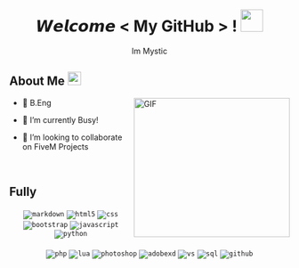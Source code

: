 <!--- Header --->   
<h1 align="center">
  𝙒𝙚𝙡𝙘𝙤𝙢𝙚 &lt; My GitHub &gt; !
  <a target="_blank">
    <img src="https://github.com/JayantGoel001/JayantGoel001/blob/master/GIF/Hi.gif" width="40px" />
  </a>
</h1>
      
<p align='center'>Im Mystic</p>


<!--- About You --->   
<h2> About Me <img src="https://github.com/JayantGoel001/JayantGoel001/blob/master/GIF/Earth.gif" width="24px" style="max-width:100%;"></h2>

<a target="_blank">
   <img align="right" height="250" width= "280px" alt="GIF" src="https://imgur.com/vNWeiQN" />
</a>

- 🔭 B.Eng
  
- 🌱 I’m currently Busy!
  
- 👯 I’m looking to collaborate on FiveM Projects
  


<br/>

    
 <!--- Skills --->        
<h2> Fully 
</h2>
<div align="center">
<code><img src="https://img.shields.io/badge/Markdown-000000?style=for-the-badge&logo=markdown&logoColor=white" alt="markdown"></code>
<code><img src="https://img.shields.io/badge/html5-%23E34F26.svg?style=for-the-badge&logo=html5&logoColor=white" alt="html5"></code>
<code><img src="https://img.shields.io/badge/css-1572B6.svg?style=for-the-badge&logo=css3&logoColor=white" alt="css"></code>
<code><img src="https://img.shields.io/badge/bootstrap-%23563D7C.svg?style=for-the-badge&logo=bootstrap&logoColor=white" alt="bootstrap"></code>
<code><img src="https://img.shields.io/badge/javascript-%23323330.svg?style=for-the-badge&logo=javascript&logoColor=%23F7DF1E" alt="javascript"></code>
<code><img src="https://camo.githubusercontent.com/a1b2dac5667822ee0d98ae6d799da61987fd1658dfeb4d2ca6e3c99b1535ebd8/68747470733a2f2f696d672e736869656c64732e696f2f62616467652f707974686f6e2d3336373041303f7374796c653d666f722d7468652d6261646765266c6f676f3d707974686f6e266c6f676f436f6c6f723d666664643534" alt="python"></code>
<br/>
<br/>
<code><img src="https://img.shields.io/badge/PHP-777BB4?style=for-the-badge&logo=php&logoColor=white" alt="php"></code>
<code><img src="https://img.shields.io/badge/lua-2C2D72.svg?style=for-the-badge&logo=lua&logoColor=white" alt="lua"></code>
<code><img src="https://img.shields.io/badge/Photoshop-31A8FF.svg?style=for-the-badge&logo=AdobePhotoshop&logoColor=white" alt="photoshop"></code>
<code><img src="https://img.shields.io/badge/AdobeXD-FF61F6.svg?style=for-the-badge&logo=AdobeXD&logoColor=white" alt="adobexd"></code>
<code><img src="https://img.shields.io/badge/vscode-007ACC.svg?style=for-the-badge&logo=visualstudiocode&logoColor=white" alt="vs"></code>
<code><img src="https://camo.githubusercontent.com/918fce8d50581bd97b7133e677a78ed2cad14f970522f219daaeb6d1c81060e1/68747470733a2f2f696d672e736869656c64732e696f2f62616467652f6d7973716c2d2532333030662e7376673f7374796c653d666f722d7468652d6261646765266c6f676f3d6d7973716c266c6f676f436f6c6f723d7768697465" alt="sql"></code>
<code><img src="https://img.shields.io/badge/github-%23121011.svg?style=for-the-badge&logo=github&logoColor=white" alt="github"></code>
</div>

